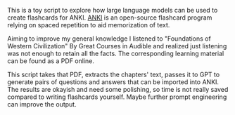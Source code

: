 This is a toy script to explore how large language models can be used to create flashcards for ANKI. [ANKI](https://apps.ankiweb.net/) is an open-source flashcard program relying on spaced repetition to aid memorization of text.

Aiming to improve my general knowledge I listened to "Foundations of Western Civilization" By Great Courses in Audible and realized just listening was not enough to retain all the facts. The corresponding learning material can be found as a PDF online. 

This script takes that PDF, extracts the chapters' text, passes it to GPT to generate pairs of questions and answers that can be imported into ANKI. The results are okayish and need some polishing, so time is not really saved compared to writing flashcards yourself. Maybe further prompt engineering can improve the output. 